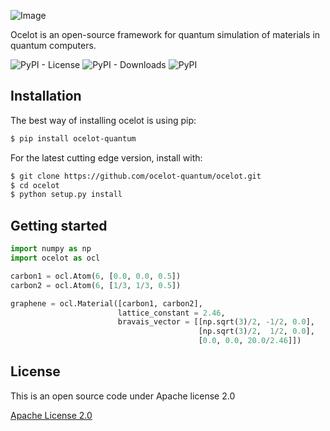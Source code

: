 ![Image](https://github.com/ocelot-quantum/ocelot/blob/master/logo.png)

Ocelot is an open-source framework for quantum simulation of materials in quantum computers.

![PyPI - License](https://img.shields.io/pypi/l/ocelot-quantum?color=brightgreen&style=for-the-badge)    ![PyPI - Downloads](https://img.shields.io/pypi/dm/ocelot-quantum?style=for-the-badge)  ![PyPI](https://img.shields.io/pypi/v/ocelot-quantum?style=for-the-badge)

## Installation

The best way of installing ocelot is using pip:
```bash
$ pip install ocelot-quantum
``` 

For the latest cutting edge version, install with:
```bash
$ git clone https://github.com/ocelot-quantum/ocelot.git
$ cd ocelot
$ python setup.py install
```

## Getting started

```python
import numpy as np
import ocelot as ocl

carbon1 = ocl.Atom(6, [0.0, 0.0, 0.5])
carbon2 = ocl.Atom(6, [1/3, 1/3, 0.5])

graphene = ocl.Material([carbon1, carbon2],
                        lattice_constant = 2.46,
                        bravais_vector = [[np.sqrt(3)/2, -1/2, 0.0],
                                          [np.sqrt(3)/2,  1/2, 0.0],
                                          [0.0, 0.0, 20.0/2.46]])
```

## License
This is an open source code under Apache license 2.0

[Apache License 2.0](LICENSE.txt)
